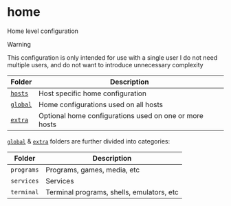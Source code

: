 # home

Home level configuration

> [!WARNING]
> This configuration is only intended for use with a single user
> I do not need multiple users, and do not want to introduce unnecessary complexity

| Folder                  | Description                                            |
| ----------------------- | ------------------------------------------------------ |
| [`hosts`](hosts)   | Host specific home configuration                       |
| [`global`](global) | Home configurations used on all hosts                  |
| [`extra`](extra)   | Optional home configurations used on one or more hosts |

[`global`](global) & [`extra`](extra) folders are further divided into categories:

| Folder            | Description                                   |
| ----------------- | --------------------------------------------- |
| `programs`        | Programs, games, media, etc                   |
| `services`        | Services                                      |
| `terminal`        | Terminal programs, shells, emulators, etc     |